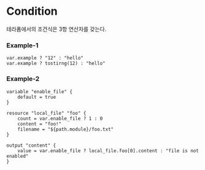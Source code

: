# Condition

테라폼에서의 조건식은 3항 연산자를 갖는다.

### Example-1
```BNF
var.example ? "12" : "hello"
var.example ? tostirng(12) : "hello"
```

### Example-2
```BNF
variable "enable_file" {
    default = true
}

resource "local_file" "foo" {
    count = var.enable_file ? 1 : 0
    content = "foo!"
    filename = "${path.module}/foo.txt"
}

output "content" {
    value = var.enable_file ? local_file.foo[0].content : "file is not enabled"
}
```